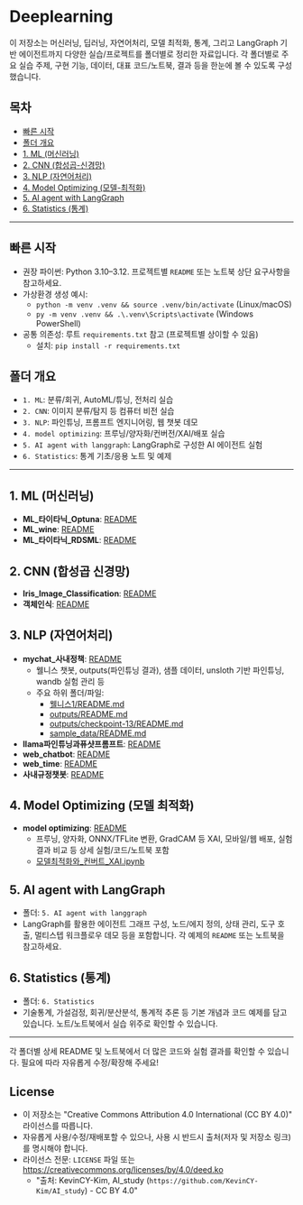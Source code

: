 # Deeplearning

이 저장소는 머신러닝, 딥러닝, 자연어처리, 모델 최적화, 통계, 그리고 LangGraph 기반 에이전트까지 다양한 실습/프로젝트를 폴더별로 정리한 자료입니다. 각 폴더별로 주요 실습 주제, 구현 기능, 데이터, 대표 코드/노트북, 결과 등을 한눈에 볼 수 있도록 구성했습니다.

## 목차
- [빠른 시작](#빠른-시작)
- [폴더 개요](#폴더-개요)
- [1. ML (머신러닝)](#1-ml-머신러닝)
- [2. CNN (합성곱-신경망)](#2-cnn-합성곱-신경망)
- [3. NLP (자연어처리)](#3-nlp-자연어처리)
- [4. Model Optimizing (모델-최적화)](#4-model-optimizing-모델-최적화)
- [5. AI agent with LangGraph](#5-ai-agent-with-langgraph)
- [6. Statistics (통계)](#6-statistics-통계)

---

## 빠른 시작
- 권장 파이썬: Python 3.10–3.12. 프로젝트별 `README` 또는 노트북 상단 요구사항을 참고하세요.
- 가상환경 생성 예시:
  - `python -m venv .venv && source .venv/bin/activate` (Linux/macOS)
  - `py -m venv .venv && .\.venv\Scripts\activate` (Windows PowerShell)
- 공통 의존성: 루트 `requirements.txt` 참고 (프로젝트별 상이할 수 있음)
  - 설치: `pip install -r requirements.txt`

## 폴더 개요
- `1. ML`: 분류/회귀, AutoML/튜닝, 전처리 실습
- `2. CNN`: 이미지 분류/탐지 등 컴퓨터 비전 실습
- `3. NLP`: 파인튜닝, 프롬프트 엔지니어링, 웹 챗봇 데모
- `4. model optimizing`: 프루닝/양자화/컨버전/XAI/배포 실습
- `5. AI agent with langgraph`: LangGraph로 구성한 AI 에이전트 실험
- `6. Statistics`: 통계 기초/응용 노트 및 예제

---

## 1. ML (머신러닝)
- **ML_타이타닉_Optuna**: [README](./1.%20ML/ML_타이타닉_Optuna/README.md)
- **ML_wine**: [README](./1.%20ML/ML_wine/README.md)
- **ML_타이타닉_RDSML**: [README](./1.%20ML/ML_타이타닉_RDSML/README.md)

## 2. CNN (합성곱 신경망)
- **Iris_Image_Classification**: [README](./2.%20CNN/Iris_Image_Classification/README.md)
- **객체인식**: [README](./2.%20CNN/객체인식/README.md)

## 3. NLP (자연어처리)
- **mychat_사내정책**: [README](./3.%20NLP/mychat_사내정책/README.md)
  - 웰니스 챗봇, outputs(파인튜닝 결과), 샘플 데이터, unsloth 기반 파인튜닝, wandb 실험 관리 등
  - 주요 하위 폴더/파일:
    - [웰니스1/README.md](./3.%20NLP/mychat_사내정책/웰니스1/README.md)
    - [outputs/README.md](./3.%20NLP/mychat_사내정책/outputs/README.md)
    - [outputs/checkpoint-13/README.md](./3.%20NLP/mychat_사내정책/outputs/checkpoint-13/README.md)
    - [sample_data/README.md](./3.%20NLP/mychat_사내정책/sample_data/README.md)
- **llama파인튜닝과퓨샷프롬프트**: [README](./3.%20NLP/llama파인튜닝과퓨샷프롬프트/README.md)
- **web_chatbot**: [README](./3.%20NLP/web_chatbot/README.md)
- **web_time**: [README](./3.%20NLP/web_time/README.md)
- **사내규정챗봇**: [README](./3.%20NLP/사내규정챗봇/README.md)

## 4. Model Optimizing (모델 최적화)
- **model optimizing**: [README](./4.%20model%20optimizing/README.md)
  - 프루닝, 양자화, ONNX/TFLite 변환, GradCAM 등 XAI, 모바일/웹 배포, 실험 결과 비교 등 상세 실험/코드/노트북 포함
  - [모델최적화와_컨버트_XAI.ipynb](./4.%20model%20optimizing/모델최적화와_컨버트_XAI.ipynb)

## 5. AI agent with LangGraph
- 폴더: `5. AI agent with langgraph`
- LangGraph를 활용한 에이전트 그래프 구성, 노드/에지 정의, 상태 관리, 도구 호출, 멀티스텝 워크플로우 데모 등을 포함합니다. 각 예제의 `README` 또는 노트북을 참고하세요.

## 6. Statistics (통계)
- 폴더: `6. Statistics`
- 기술통계, 가설검정, 회귀/분산분석, 통계적 추론 등 기본 개념과 코드 예제를 담고 있습니다. 노트/노트북에서 실습 위주로 확인할 수 있습니다.

---

각 폴더별 상세 README 및 노트북에서 더 많은 코드와 실험 결과를 확인할 수 있습니다. 필요에 따라 자유롭게 수정/확장해 주세요!

## License
- 이 저장소는 "Creative Commons Attribution 4.0 International (CC BY 4.0)" 라이선스를 따릅니다.
- 자유롭게 사용/수정/재배포할 수 있으나, 사용 시 반드시 출처(저자 및 저장소 링크)를 명시해야 합니다.
- 라이선스 전문: `LICENSE` 파일 또는 <https://creativecommons.org/licenses/by/4.0/deed.ko>
  - "출처: KevinCY-Kim, AI_study (`https://github.com/KevinCY-Kim/AI_study`) - CC BY 4.0"
